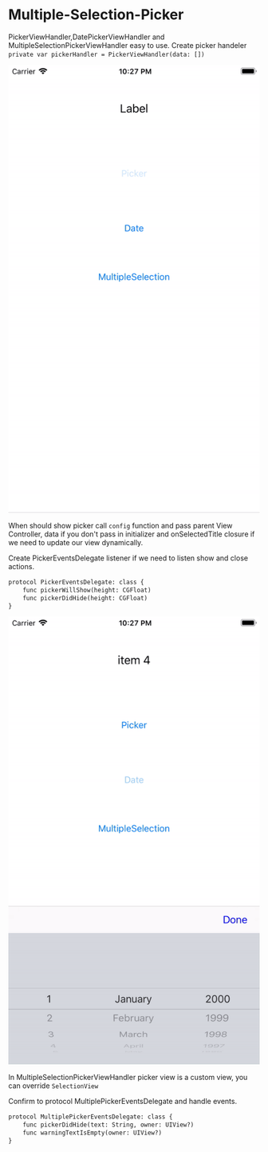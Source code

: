 # Multiple-Selection-Picker

PickerViewHandler,DatePickerViewHandler and MultipleSelectionPickerViewHandler easy to use.
Create picker handeler `private var pickerHandler = PickerViewHandler(data: [])`

![](https://github.com/Brsoyan/Multiple-Selection-Picker/blob/master/Info/git1.gif)

When should show picker call `config` function and pass parent View Controller, data if you don't pass in initializer and onSelectedTitle closure if we need to update our view dynamically.

Create PickerEventsDelegate listener if we need to listen show and close actions.

```
protocol PickerEventsDelegate: class {
    func pickerWillShow(height: CGFloat)
    func pickerDidHide(height: CGFloat)
}
```

![](https://github.com/Brsoyan/Multiple-Selection-Picker/blob/master/Info/gif2.gif)


In MultipleSelectionPickerViewHandler picker view is a custom view, you can override `SelectionView`

Confirm to protocol MultiplePickerEventsDelegate and handle events. <br />

```
protocol MultiplePickerEventsDelegate: class {
    func pickerDidHide(text: String, owner: UIView?)
    func warningTextIsEmpty(owner: UIView?)
}
```
